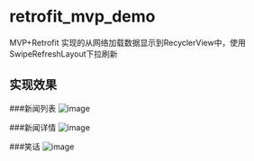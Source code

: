 # retrofit_mvp_demo
MVP+Retrofit 实现的从网络加载数据显示到RecyclerView中，使用SwipeRefreshLayout下拉刷新

## 实现效果

###新闻列表
![image](https://github.com/xujianye/retrofit_mvp_demo/blob/master/app/src/main/res/raw/img.png?raw=true)

###新闻详情
![image](https://github.com/xujianye/retrofit_mvp_demo/blob/master/app/src/main/res/raw/img1.png?raw=true)

###笑话
![image](https://github.com/xujianye/retrofit_mvp_demo/blob/master/app/src/main/res/raw/img2.png?raw=true)
